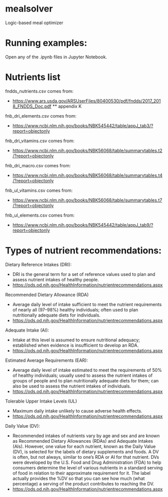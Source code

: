 # mealsolver
Logic-based meal optimizer

# Running examples:
Open any of the .ipynb files in Jupyter Notebook.

# Nutrients list
fndds_nutrients.csv comes from:
* https://www.ars.usda.gov/ARSUserFiles/80400530/pdf/fndds/2017_2018_FNDDS_Doc.pdf
** appendix K

fnb_dri_elements.csv comes from:
* https://www.ncbi.nlm.nih.gov/books/NBK545442/table/appJ_tab3/?report=objectonly

fnb_dri_vitamins.csv comes from:
* https://www.ncbi.nlm.nih.gov/books/NBK56068/table/summarytables.t2/?report=objectonly

fnb_dri_macro.csv comes from:
* https://www.ncbi.nlm.nih.gov/books/NBK56068/table/summarytables.t4/?report=objectonly

fnb_ul_vitamins.csv comes from:
* https://www.ncbi.nlm.nih.gov/books/NBK56068/table/summarytables.t7/?report=objectonly

fnb_ul_elements.csv comes from:
* https://www.ncbi.nlm.nih.gov/books/NBK545442/table/appJ_tab9/?report=objectonly


# Types of nutrient recommendations:
Dietary Reference Intakes (DRI):
* DRI is the general term for a set of reference values used to plan and assess nutrient intakes of healthy people.
* https://ods.od.nih.gov/HealthInformation/nutrientrecommendations.aspx


Recommended Dietary Allowance (RDA)
* Average daily level of intake sufficient to meet the nutrient requirements of nearly all (97–98%) healthy individuals; often used to plan nutritionally adequate diets for individuals.
* https://ods.od.nih.gov/HealthInformation/nutrientrecommendations.aspx


Adequate Intake (AI):
* Intake at this level is assumed to ensure nutritional adequacy; established when evidence is insufficient to develop an RDA.
* https://ods.od.nih.gov/HealthInformation/nutrientrecommendations.aspx

Estimated Average Requirements (EAR):
* Average daily level of intake estimated to meet the requirements of 50% of healthy individuals; usually used to assess the nutrient intakes of groups of people and to plan nutritionally adequate diets for them; can also be used to assess the nutrient intakes of individuals.
* https://ods.od.nih.gov/HealthInformation/nutrientrecommendations.aspx

Tolerable Upper Intake Levels (UL)
* Maximum daily intake unlikely to cause adverse health effects.
* https://ods.od.nih.gov/HealthInformation/nutrientrecommendations.aspx


Daily Value (DV):
* Recommended intakes of nutrients vary by age and sex and are known as Recommended Dietary Allowances (RDAs) and Adequate Intakes (AIs). However, one value for each nutrient, known as the Daily Value (DV), is selected for the labels of dietary supplements and foods. A DV is often, but not always, similar to one’s RDA or AI for that nutrient. DVs were developed by the U.S. Food and Drug Administration (FDA) to help consumers determine the level of various nutrients in a standard serving of food in relation to their approximate requirement for it. The label actually provides the %DV so that you can see how much (what percentage) a serving of the product contributes to reaching the DV.
* https://ods.od.nih.gov/HealthInformation/nutrientrecommendations.aspx
